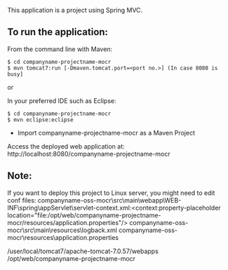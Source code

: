 This application is a project using Spring MVC.

To run the application:
-------------------	
From the command line with Maven:

    $ cd companyname-projectname-mocr
    $ mvn tomcat7:run [-Dmaven.tomcat.port=<port no.>] (In case 8080 is busy] 

or

In your preferred IDE such as Eclipse:

    $ cd companyname-projectname-mocr
    $ mvn eclipse:eclipse
	
* Import companyname-projectname-mocr as a Maven Project

Access the deployed web application at: http://localhost:8080/companyname-projectname-mocr

Note:
-------------------

If you want to deploy this project to Linux server, you might need to edit conf files:
companyname-oss-mocr\src\main\webapp\WEB-INF\spring\appServlet\servlet-context.xml:<context:property-placeholder location="file:/opt/web/companyname-projectname-mocr/resources/application.properties"/>
companyname-oss-mocr\src\main\resources\logback.xml
companyname-oss-mocr\resources\application.properties


/user/local/tomcat7/apache-tomcat-7.0.57/webapps
/opt/web/companyname-projectname-mocr

